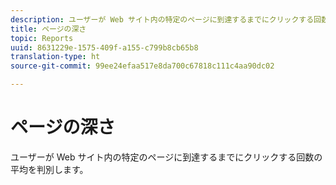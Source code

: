 ```yaml
---
description: ユーザーが Web サイト内の特定のページに到達するまでにクリックする回数の平均を判別します。
title: ページの深さ
topic: Reports
uuid: 8631229e-1575-409f-a155-c799b8cb65b8
translation-type: ht
source-git-commit: 99ee24efaa517e8da700c67818c111c4aa90dc02

---
```



# ページの深さ

ユーザーが Web サイト内の特定のページに到達するまでにクリックする回数の平均を判別します。

